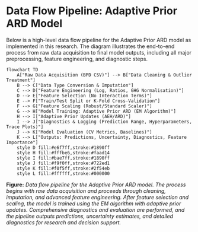 # Data Flow Pipeline: Adaptive Prior ARD Model

Below is a high-level data flow pipeline for the Adaptive Prior ARD model as implemented in this research. The diagram illustrates the end-to-end process from raw data acquisition to final model outputs, including all major preprocessing, feature engineering, and diagnostic steps.

```mermaid
flowchart TD
    A["Raw Data Acquisition (BPD CSV)"] --> B["Data Cleaning & Outlier Treatment"]
    B --> C["Data Type Conversion & Imputation"]
    C --> D["Feature Engineering (Log, Ratios, GHG Normalisation)"]
    D --> E["Feature Selection (No Interaction Terms)"]
    E --> F["Train/Test Split or K-Fold Cross-Validation"]
    F --> G["Feature Scaling (Robust/Standard Scaler)"]
    G --> H["Model Training: Adaptive Prior ARD (EM Algorithm)"]
    H --> I["Adaptive Prior Updates (AEH/ARD)"]
    I --> J["Diagnostics & Logging (Prediction Range, Hyperparameters, Trace Plots)"]
    J --> K["Model Evaluation (CV Metrics, Baselines)"]
    K --> L["Outputs: Predictions, Uncertainty, Diagnostics, Feature Importance"]
    style D fill:#e6f7ff,stroke:#1890ff
    style H fill:#fffbe6,stroke:#faad14
    style I fill:#bae7ff,stroke:#1890ff
    style J fill:#f9f0ff,stroke:#722ed1
    style K fill:#f0f5ff,stroke:#2f54eb
    style L fill:#ffffff,stroke:#000000
```

**Figure:** *Data flow pipeline for the Adaptive Prior ARD model. The process begins with raw data acquisition and proceeds through cleaning, imputation, and advanced feature engineering. After feature selection and scaling, the model is trained using the EM algorithm with adaptive prior updates. Comprehensive diagnostics and evaluation are performed, and the pipeline outputs predictions, uncertainty estimates, and detailed diagnostics for research and decision support.* 